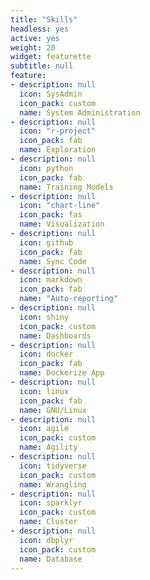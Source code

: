 ```yaml
---
title: "Skills"
headless: yes
active: yes
weight: 20
widget: featurette
subtitle: null
feature:
- description: null
  icon: SysAdmin
  icon_pack: custom
  name: System Administration
- description: null
  icon: "r-project"
  icon_pack: fab
  name: Exploration
- description: null
  icon: python
  icon_pack: fab
  name: Training Models
- description: null
  icon: "chart-line"
  icon_pack: fas
  name: Visualization
- description: null
  icon: github
  icon_pack: fab
  name: Sync Code
- description: null
  icon: markdown
  icon_pack: fab
  name: "Auto-reporting"
- description: null
  icon: shiny
  icon_pack: custom
  name: Dashboards
- description: null
  icon: docker
  icon_pack: fab
  name: Dockerize App
- description: null
  icon: linux
  icon_pack: fab
  name: GNU/Linux
- description: null
  icon: agile
  icon_pack: custom
  name: Agility
- description: null
  icon: tidyverse
  icon_pack: custom
  name: Wrangling
- description: null
  icon: sparklyr
  icon_pack: custom
  name: Cluster
- description: null
  icon: dbplyr
  icon_pack: custom
  name: Database
---
```

